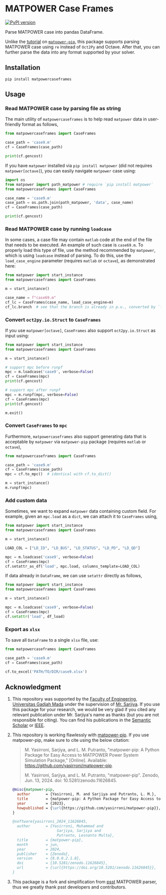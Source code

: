 # MATPOWER Case Frames

[![PyPI version](https://badge.fury.io/py/matpowercaseframes.svg)](https://pypi.org/project/matpowercaseframes/)

Parse MATPOWER case into pandas DataFrame.

Unlike the [tutorial](https://github.com/yasirroni/matpower-pip#extra-require-oct2py-or-matlabengine) on [`matpower-pip`](https://github.com/yasirroni/matpower-pip), this package supports parsing MATPOWER case using `re` instead of `Oct2Py` and Octave. After that, you can further parse the data into any format supported by your solver.

## Installation

```plaintext
pip install matpowercaseframes
```

## Usage

### Read MATPOWER case by parsing file as string

The main utility of `matpowercaseframes` is to help read `matpower` data in user-friendly format as follows,

```python
from matpowercaseframes import CaseFrames

case_path = 'case9.m'
cf = CaseFrames(case_path)

print(cf.gencost)
```

If you have `matpower` installed via `pip install matpower` (did not requires `matpower[octave]`), you can easily navigate `matpower` case using:

```python
import os
from matpower import path_matpower # require `pip install matpower`
from matpowercaseframes import CaseFrames

case_name = 'case9.m'
case_path = os.path.join(path_matpower, 'data', case_name)
cf = CaseFrames(case_path)

print(cf.gencost)
```

### Read MATPOWER case by running `loadcase`

In some cases, a case file may contain `matlab` code at the end of the file that needs to be executed. An example of such case is `case69.m`. To properly load this type of file, use the method recommended by `matpower`, which is using `loadcase` instead of parsing. To do this, use the `load_case_engine` parameter (requires `matlab` or `octave`), as demonstrated here:

```python
from matpower import start_instance
from matpowercaseframes import CaseFrames

m = start_instance()

case_name = f"case69.m"
cf_lc = CaseFrames(case_name, load_case_engine=m)
cf_lc.branch  # see that the branch is already in p.u., converted by `loadcase`
```

### Convert `oct2py.io.Struct` to `CaseFrames`

If you use `matpower[octave]`, `CaseFrames` also support `oct2py.io.Struct` as input using:

```python
from matpower import start_instance
from matpowercaseframes import CaseFrames

m = start_instance()

# support mpc before runpf
mpc = m.loadcase('case9', verbose=False)
cf = CaseFrames(mpc)
print(cf.gencost)

# support mpc after runpf
mpc = m.runpf(mpc, verbose=False)
cf = CaseFrames(mpc)
print(cf.gencost)

m.exit()
```

### Convert `CaseFrames` to `mpc`

Furthermore, `matpowercaseframes` also support generating data that is acceptable by `matpower` via `matpower-pip` package (requires `matlab` or `octave`),

```python
from matpowercaseframes import CaseFrames

case_path = 'case9.m'
cf = CaseFrames(case_path)
mpc = cf.to_mpc()  # identical with cf.to_dict()

m = start_instance()
m.runpf(mpc)
```

### Add custom data

Sometimes, we want to expand `matpower` data containing custom field. For example, given an `mpc.load` as a `dict`, we can attach it to `CaseFrames` using,

```python
from matpower import start_instance
from matpowercaseframes import CaseFrames

m = start_instance()

LOAD_COL = ["LD_ID", "LD_BUS", "LD_STATUS", "LD_PD", "LD_QD"]

mpc = m.loadcase('case9', verbose=False)
cf = CaseFrames(mpc)
cf.setattr_as_df('load', mpc.load, columns_template=LOAD_COL)
```

If data already in `DataFrame`, we can use `setattr` directly as follows,

```python
from matpower import start_instance
from matpowercaseframes import CaseFrames

m = start_instance()

mpc = m.loadcase('case9', verbose=False)
cf = CaseFrames(mpc)
cf.setattr('load', df_load)
```

### Export as `xlsx`

To save all `DataFrame` to a single `xlsx` file, use:

```python
from matpowercaseframes import CaseFrames

case_path = 'case9.m'
cf = CaseFrames(case_path)

cf.to_excel('PATH/TO/DIR/case9.xlsx')
```

## Acknowledgment

1. This repository was supported by the [Faculty of Engineering, Universitas Gadjah Mada](https://ft.ugm.ac.id/en/) under the supervision of [Mr. Sarjiya](https://www.researchgate.net/profile/Sarjiya_Sarjiya). If you use this package for your research, we would be very glad if you cited any relevant publication under Mr. Sarjiya's name as thanks (but you are not responsible for citing). You can find his publications in the [Semantic Scholar](https://www.semanticscholar.org/author/Sarjiya/2267414) or [IEEE](https://ieeexplore.ieee.org/author/37548066400).

1. This repository is working flawlessly with [matpower-pip](https://github.com/yasirroni/matpower-pip). If you use matpower-pip, make sure to cite using the below citation:

    > M. Yasirroni, Sarjiya, and L. M. Putranto, "matpower-pip: A Python Package for Easy Access to MATPOWER Power System Simulation Package," [Online]. Available: <https://github.com/yasirroni/matpower-pip>.
    >
    > M. Yasirroni, Sarjiya, and L. M. Putranto, "matpower-pip". Zenodo, Jun. 13, 2024. doi: 10.5281/zenodo.11626845.

    ```bib
    @misc{matpower-pip,
      author       = {Yasirroni, M. and Sarjiya and Putranto, L. M.},
      title        = {matpower-pip: A Python Package for Easy Access to MATPOWER Power System Simulation Package},
      year         = {2023},
      howpublished = {\url{https://github.com/yasirroni/matpower-pip}},
    }

    @software{yasirroni_2024_11626845,
      author       = {Yasirroni, Muhammad and
                        Sarjiya, Sarjiya and
                        Putranto, Lesnanto Multa},
      title        = {matpower-pip},
      month        = jun,
      year         = 2024,
      publisher    = {Zenodo},
      version      = {8.0.0.2.1.8},
      doi          = {10.5281/zenodo.11626845},
      url          = {\url{https://doi.org/10.5281/zenodo.11626845}},
    }
    ```

1. This package is a fork and simplification from [psst](https://github.com/ames-market/psst) MATPOWER parser, thus we greatly thank psst developers and contributors.
